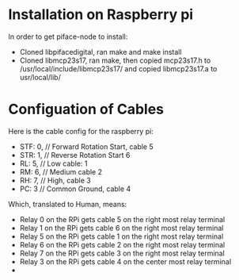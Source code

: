 # Installation on Raspberry pi

In order to get piface-node to install:

+ Cloned libpifacedigital, ran make and make install
+ Cloned libmcp23s17, ran make, then copied mcp23s17.h to /usr/local/include/libmcp23s17/ and copied libmcp23s17.a to usr/local/lib/

# Configuation of Cables

Here is the cable config for the raspberry pi:

+ STF: 0, // Forward Rotation Start, cable 5
+ STR: 1, // Reverse Rotation Start 6 
+ RL: 5, // Low cable: 1
+ RM: 6, // Medium cable 2
+ RH: 7, // High, cable 3
+ PC: 3 // Common Ground, cable 4

Which, translated to Human, means:

+ Relay 0 on the RPi gets cable 5 on the right most relay terminal
+ Relay 1 on the RPi gets cable 6 on the right most relay terminal
+ Relay 5 on the RPi gets cable 1 on the right most relay terminal
+ Relay 6 on the RPi gets cable 2 on the right most relay terminal
+ Relay 7 on the RPi gets cable 3 on the right most relay terminal
+ Relay 3 on the RPi gets cable 4 on the center most relay terminal
+ 
